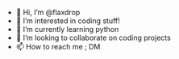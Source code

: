 - 👋 Hi, I’m @flaxdrop
- 👀 I’m interested in coding stuff!
- 🌱 I’m currently learning python
- 💞️ I’m looking to collaborate on coding projects
- 📫 How to reach me ; DM

<!---
flaxdrop/flaxdrop is a ✨ special ✨ repository because its `README.md` (this file) appears on your GitHub profile.
You can click the Preview link to take a look at your changes.
--->

